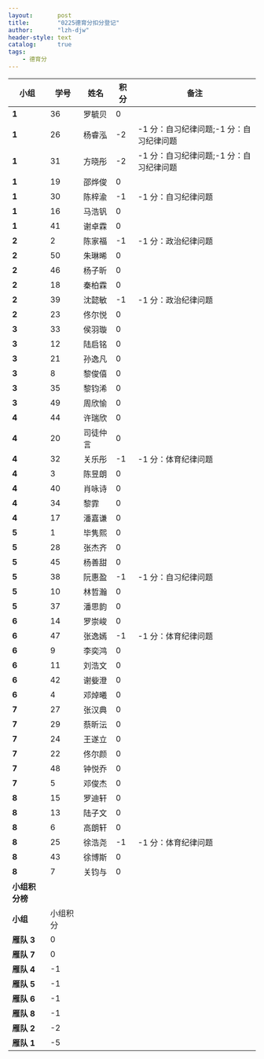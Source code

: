 ```yaml
---
layout:       post
title:        "0225德育分扣分登记"
author:       "lzh-djw"
header-style: text
catalog:      true
tags:
    - 德育分
---
```


| **小组**    | **学号** | **姓名** | **积分** | **备注**                    |
|-----------|--------|--------|--------|---------------------------|
| **1**     | 36     | 罗毓贝    | 0      |                           |
| **1**     | 26     | 杨睿泓    | \-2    | \-1 分：自习纪律问题;\-1 分：自习纪律问题 |
| **1**     | 31     | 方晓彤    | \-2    | \-1 分：自习纪律问题;\-1 分：自习纪律问题 |
| **1**     | 19     | 邵烨俊    | 0      |                           |
| **1**     | 30     | 陈梓渝    | \-1    | \-1 分：自习纪律问题              |
| **1**     | 16     | 马浩钒    | 0      |                           |
| **1**     | 41     | 谢卓霖    | 0      |                           |
| **2**     | 2      | 陈家福    | \-1    | \-1 分：政治纪律问题              |
| **2**     | 50     | 朱琳晞    | 0      |                           |
| **2**     | 46     | 杨子昕    | 0      |                           |
| **2**     | 18     | 秦柏霖    | 0      |                           |
| **2**     | 39     | 沈懿敏    | \-1    | \-1 分：政治纪律问题              |
| **2**     | 23     | 佟尔悦    | 0      |                           |
| **3**     | 33     | 侯羽璇    | 0      |                           |
| **3**     | 12     | 陆启铭    | 0      |                           |
| **3**     | 21     | 孙逸凡    | 0      |                           |
| **3**     | 8      | 黎俊僖    | 0      |                           |
| **3**     | 35     | 黎钧浠    | 0      |                           |
| **3**     | 49     | 周欣愉    | 0      |                           |
| **4**     | 44     | 许瑞欣    | 0      |                           |
| **4**     | 20     | 司徒仲言   | 0      |                           |
| **4**     | 32     | 关乐彤    | \-1    | \-1 分：体育纪律问题              |
| **4**     | 3      | 陈昱朗    | 0      |                           |
| **4**     | 40     | 肖咏诗    | 0      |                           |
| **4**     | 34     | 黎霏     | 0      |                           |
| **4**     | 17     | 潘嘉谦    | 0      |                           |
| **5**     | 1      | 毕隽熙    | 0      |                           |
| **5**     | 28     | 张杰齐    | 0      |                           |
| **5**     | 45     | 杨善甜    | 0      |                           |
| **5**     | 38     | 阮惠盈    | \-1    | \-1 分：自习纪律问题              |
| **5**     | 10     | 林哲瀚    | 0      |                           |
| **5**     | 37     | 潘思韵    | 0      |                           |
| **6**     | 14     | 罗崇峻    | 0      |                           |
| **6**     | 47     | 张逸嫣    | \-1    | \-1 分：体育纪律问题              |
| **6**     | 9      | 李奕鸿    | 0      |                           |
| **6**     | 11     | 刘浩文    | 0      |                           |
| **6**     | 42     | 谢姕澄    | 0      |                           |
| **6**     | 4      | 邓焯曦    | 0      |                           |
| **7**     | 27     | 张汉典    | 0      |                           |
| **7**     | 29     | 蔡昕沄    | 0      |                           |
| **7**     | 24     | 王遂立    | 0      |                           |
| **7**     | 22     | 佟尔颜    | 0      |                           |
| **7**     | 48     | 钟悦乔    | 0      |                           |
| **7**     | 5      | 邓俊杰    | 0      |                           |
| **8**     | 15     | 罗迪轩    | 0      |                           |
| **8**     | 13     | 陆子文    | 0      |                           |
| **8**     | 6      | 高朗轩    | 0      |                           |
| **8**     | 25     | 徐浩尧    | \-1    | \-1 分：体育纪律问题              |
| **8**     | 43     | 徐博斯    | 0      |                           |
| **8**     | 7      | 关钧与    | 0      |                           |
| **小组积分榜** |        |        |        |                           |
| **小组**    | 小组积分   |        |        |                           |
| **雁队 3**  | 0      |        |        |                           |
| **雁队 7**  | 0      |        |        |                           |
| **雁队 4**  | \-1    |        |        |                           |
| **雁队 5**  | \-1    |        |        |                           |
| **雁队 6**  | \-1    |        |        |                           |
| **雁队 8**  | \-1    |        |        |                           |
| **雁队 2**  | \-2    |        |        |                           |
| **雁队 1**  | \-5    |        |        |                           |
